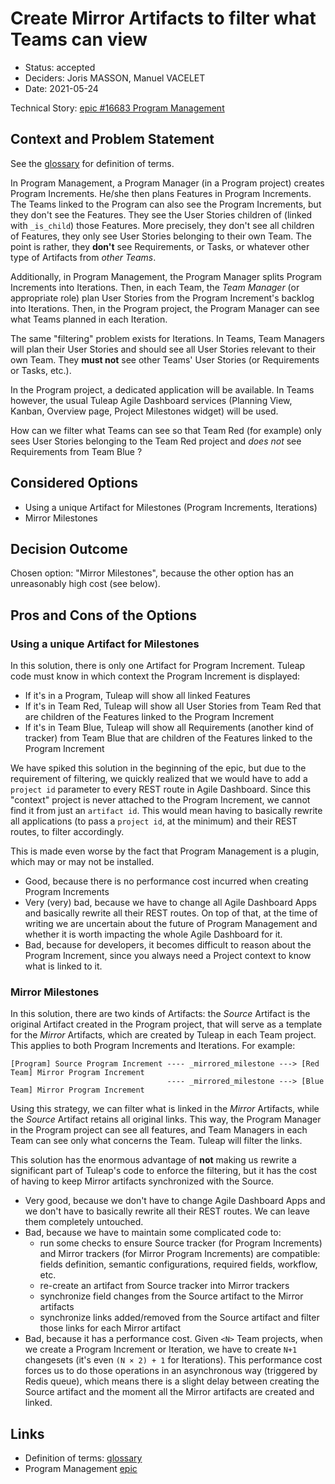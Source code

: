 # Create Mirror Artifacts to filter what Teams can view

* Status: accepted
* Deciders: Joris MASSON, Manuel VACELET
* Date: 2021-05-24

Technical Story: [epic #16683 Program Management][0]

## Context and Problem Statement

See the [glossary][1] for definition of terms.

In Program Management, a Program Manager (in a Program project) creates Program Increments. He/she then plans Features
in Program Increments. The Teams linked to the Program can also see the Program Increments, but they don't see the
Features. They see the User Stories children of (linked with `_is_child`) those Features. More precisely, they don't
see all children of Features, they only see User Stories belonging to their own Team. The point is rather, they
**don't** see Requirements, or Tasks, or whatever other type of Artifacts from _other Teams_.

Additionally, in Program Management, the Program Manager splits Program Increments into Iterations. Then, in each Team,
the _Team Manager_ (or appropriate role) plan User Stories from the Program Increment's backlog into Iterations. Then,
in the Program project, the Program Manager can see what Teams planned in each Iteration.

The same "filtering" problem exists for Iterations. In Teams, Team Managers will plan their User Stories and should see all User
Stories relevant to their own Team. They **must not** see other Teams' User Stories (or Requirements or Tasks, etc.).

In the Program project, a dedicated application will be available. In Teams however, the usual Tuleap Agile Dashboard
services (Planning View, Kanban, Overview page, Project Milestones widget) will be used.

How can we filter what Teams can see so that Team Red (for example) only sees User Stories belonging to the Team Red project
and _does not_ see Requirements from Team Blue ?

## Considered Options

* Using a unique Artifact for Milestones (Program Increments, Iterations)
* Mirror Milestones

## Decision Outcome

Chosen option: "Mirror Milestones", because the other option has an unreasonably high cost (see below).

## Pros and Cons of the Options

### Using a unique Artifact for Milestones

In this solution, there is only one Artifact for Program Increment. Tuleap code must know in which context the Program
Increment is displayed:
- If it's in a Program, Tuleap will show all linked Features
- If it's in Team Red, Tuleap will show all User Stories from Team Red that are children of the Features linked to the
Program Increment
- If it's in Team Blue, Tuleap will show all Requirements (another kind of tracker) from Team Blue that are children of
the Features linked to the Program Increment

We have spiked this solution in the beginning of the epic, but due to the requirement of filtering, we quickly realized
that we would have to add a `project id` parameter to every REST route in Agile Dashboard. Since this "context" project
is never attached to the Program Increment, we cannot find it from just an `artifact id`. This would mean having to
basically rewrite all applications (to pass a `project id`, at the minimum) and their REST routes, to filter
accordingly.

This is made even worse by the fact that Program Management is a plugin, which may or may not be installed.

* Good, because there is no performance cost incurred when creating Program Increments
* Very (very) bad, because we have to change all Agile Dashboard Apps and basically rewrite all their REST routes. On
top of that, at the time of writing we are uncertain about the future of Program Management and whether it is worth
impacting the whole Agile Dashboard for it.
* Bad, because for developers, it becomes difficult to reason about the Program Increment, since you always need a
Project context to know what is linked to it.

### Mirror Milestones

In this solution, there are two kinds of Artifacts: the _Source_ Artifact is the original Artifact created in the
Program project, that will serve as a template for the _Mirror_ Artifacts, which are created by Tuleap in each Team
project. This applies to both Program Increments and Iterations. For example:

```
[Program] Source Program Increment ---- _mirrored_milestone ---> [Red Team] Mirror Program Increment
                                   ---- _mirrored_milestone ---> [Blue Team] Mirror Program Increment
```

Using this strategy, we can filter what is linked in the _Mirror_ Artifacts, while the _Source_ Artifact retains all
original links. This way, the Program Manager in the Program project can see all features, and Team Managers in each
Team can see only what concerns the Team. Tuleap will filter the links.

This solution has the enormous advantage of **not** making us rewrite a significant part of Tuleap's code to enforce the
filtering, but it has the cost of having to keep Mirror artifacts synchronized with the Source.

* Very good, because we don't have to change Agile Dashboard Apps and we don't have to basically rewrite all their REST
routes. We can leave them completely untouched.
* Bad, because we have to maintain some complicated code to:
    - run some checks to ensure Source tracker (for Program Increments) and Mirror trackers (for Mirror Program
    Increments) are compatible: fields definition, semantic configurations, required fields, workflow, etc.
    - re-create an artifact from Source tracker into Mirror trackers
    - synchronize field changes from the Source artifact to the Mirror artifacts
    - synchronize links added/removed from the Source artifact and filter those links for each Mirror artifact
* Bad, because it has a performance cost. Given `<N>` Team projects, when we create a Program Increment or Iteration, we
    have to create `N+1` changesets (it's even `(N × 2) + 1` for Iterations). This performance cost forces us to do
    those operations in an asynchronous way (triggered by Redis queue), which means there is a slight delay between
    creating the Source artifact and the moment all the Mirror artifacts are created and linked.

## Links

* Definition of terms: [glossary][1]
* Program Management [epic][0]

[0]: https://tuleap.net/plugins/tracker/?aid=16683
[1]: <../glossary.md>
